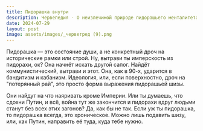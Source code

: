 ```yaml
---
title: Пидорашка внутри
description: Червепедия - О неизлечимой природе пидорашьего менталитета.
date: 2024-07-29
layout: post
image: assets/images/_черветред (9).png
---
```


<p>Пидорашка — это состояние души, а не конкретный дроч на исторические рамки или строй. Ну, вытрави ты имперскость из пидорахи, ок? Она начнёт искать другой сапог. Найдёт коммунистический, вытрави и этот. Она, как в 90-х, ударится в бандитизм и кабанизм. Идеология, или, если поверхностно, дроч на "потерянный рай", это просто форма выражения пидорашьей шизы.</p>

<p>Они найдут на что наяривать кроме Империи. Или ты думаешь, что сдохни Путин, и всё, война тут же закончится и пидорахи вдруг людьми станут без всех этих загонов? Да, как бы не так. Если уж ты пидорашка, то пидорашка всегда, это хроническое. Можно лишь подавить шизу, или, как Путин, направить её туда, куда тебе нужно.</p>